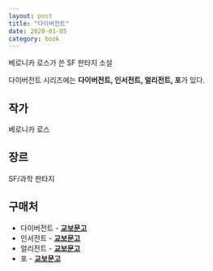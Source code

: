 ```yaml
---
layout: post
title: "다이버전트"
date: 2020-01-05
category: book
---
```


베로니카 로스가 쓴 SF 판타지 소설

다이버전트 시리즈에는 **다이버전트, 인서전트, 얼리전트, 포**가 있다.

## 작가
베로니카 로스

## 장르
SF/과학
판타지

## 구매처
* 다이버전트 - **[교보문고](http://www.kyobobook.co.kr/product/detailViewKor.laf?ejkGb=KOR&mallGb=KOR&barcode=9788956607108&orderClick=LAG&Kc=)**
* 인서전트 - **[교보문고](http://www.kyobobook.co.kr/product/detailViewKor.laf?mallGb=KOR&ejkGb=KOR&barcode=9788956607580&orderClick=JAj)**
* 얼리전트 - **[교보문고](http://www.kyobobook.co.kr/product/detailViewKor.laf?ejkGb=KOR&mallGb=KOR&barcode=9788956608082&orderClick=LEa&Kc=)**
* 포 - **[교보문고](http://www.kyobobook.co.kr/product/detailViewKor.laf?ejkGb=KOR&mallGb=KOR&barcode=9788956608518&orderClick=LAG&Kc=)**